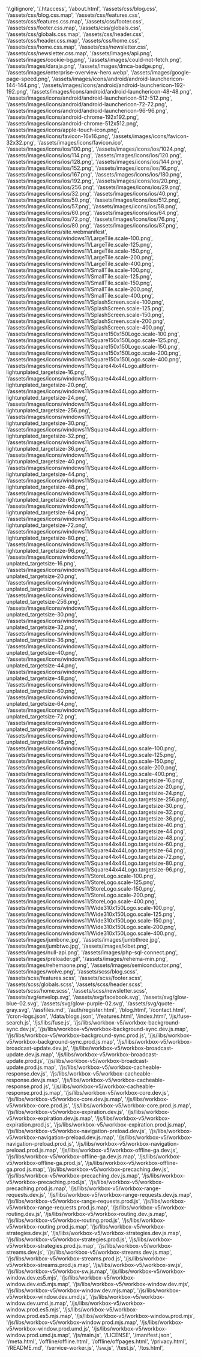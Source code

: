 '/.gitignore',
'/.htaccess',
'/about.html',
'/assets/css/blog.css',
'/assets/css/blog.css.map',
'/assets/css/features.css',
'/assets/css/features.css.map',
'/assets/css/footer.css',
'/assets/css/footer.css.map',
'/assets/css/globals.css',
'/assets/css/globals.css.map',
'/assets/css/header.css',
'/assets/css/header.css.map',
'/assets/css/home.css',
'/assets/css/home.css.map',
'/assets/css/newsletter.css',
'/assets/css/newsletter.css.map',
'/assets/images/api.png',
'/assets/images/cookie-bg.png',
'/assets/images/could-not-fetch.png',
'/assets/images/daraja.png',
'/assets/images/dmca-badge.png',
'/assets/images/enterprise-overview-hero.webp',
'/assets/images/google-page-speed.png',
'/assets/images/icons/android/android-launchericon-144-144.png',
'/assets/images/icons/android/android-launchericon-192-192.png',
'/assets/images/icons/android/android-launchericon-48-48.png',
'/assets/images/icons/android/android-launchericon-512-512.png',
'/assets/images/icons/android/android-launchericon-72-72.png',
'/assets/images/icons/android/android-launchericon-96-96.png',
'/assets/images/icons/android-chrome-192x192.png',
'/assets/images/icons/android-chrome-512x512.png',
'/assets/images/icons/apple-touch-icon.png',
'/assets/images/icons/favicon-16x16.png',
'/assets/images/icons/favicon-32x32.png',
'/assets/images/icons/favicon.ico',
'/assets/images/icons/ios/100.png',
'/assets/images/icons/ios/1024.png',
'/assets/images/icons/ios/114.png',
'/assets/images/icons/ios/120.png',
'/assets/images/icons/ios/128.png',
'/assets/images/icons/ios/144.png',
'/assets/images/icons/ios/152.png',
'/assets/images/icons/ios/16.png',
'/assets/images/icons/ios/167.png',
'/assets/images/icons/ios/180.png',
'/assets/images/icons/ios/192.png',
'/assets/images/icons/ios/20.png',
'/assets/images/icons/ios/256.png',
'/assets/images/icons/ios/29.png',
'/assets/images/icons/ios/32.png',
'/assets/images/icons/ios/40.png',
'/assets/images/icons/ios/50.png',
'/assets/images/icons/ios/512.png',
'/assets/images/icons/ios/57.png',
'/assets/images/icons/ios/58.png',
'/assets/images/icons/ios/60.png',
'/assets/images/icons/ios/64.png',
'/assets/images/icons/ios/72.png',
'/assets/images/icons/ios/76.png',
'/assets/images/icons/ios/80.png',
'/assets/images/icons/ios/87.png',
'/assets/images/icons/site.webmanifest',
'/assets/images/icons/windows11/LargeTile.scale-100.png',
'/assets/images/icons/windows11/LargeTile.scale-125.png',
'/assets/images/icons/windows11/LargeTile.scale-150.png',
'/assets/images/icons/windows11/LargeTile.scale-200.png',
'/assets/images/icons/windows11/LargeTile.scale-400.png',
'/assets/images/icons/windows11/SmallTile.scale-100.png',
'/assets/images/icons/windows11/SmallTile.scale-125.png',
'/assets/images/icons/windows11/SmallTile.scale-150.png',
'/assets/images/icons/windows11/SmallTile.scale-200.png',
'/assets/images/icons/windows11/SmallTile.scale-400.png',
'/assets/images/icons/windows11/SplashScreen.scale-100.png',
'/assets/images/icons/windows11/SplashScreen.scale-125.png',
'/assets/images/icons/windows11/SplashScreen.scale-150.png',
'/assets/images/icons/windows11/SplashScreen.scale-200.png',
'/assets/images/icons/windows11/SplashScreen.scale-400.png',
'/assets/images/icons/windows11/Square150x150Logo.scale-100.png',
'/assets/images/icons/windows11/Square150x150Logo.scale-125.png',
'/assets/images/icons/windows11/Square150x150Logo.scale-150.png',
'/assets/images/icons/windows11/Square150x150Logo.scale-200.png',
'/assets/images/icons/windows11/Square150x150Logo.scale-400.png',
'/assets/images/icons/windows11/Square44x44Logo.altform-lightunplated_targetsize-16.png',
'/assets/images/icons/windows11/Square44x44Logo.altform-lightunplated_targetsize-20.png',
'/assets/images/icons/windows11/Square44x44Logo.altform-lightunplated_targetsize-24.png',
'/assets/images/icons/windows11/Square44x44Logo.altform-lightunplated_targetsize-256.png',
'/assets/images/icons/windows11/Square44x44Logo.altform-lightunplated_targetsize-30.png',
'/assets/images/icons/windows11/Square44x44Logo.altform-lightunplated_targetsize-32.png',
'/assets/images/icons/windows11/Square44x44Logo.altform-lightunplated_targetsize-36.png',
'/assets/images/icons/windows11/Square44x44Logo.altform-lightunplated_targetsize-40.png',
'/assets/images/icons/windows11/Square44x44Logo.altform-lightunplated_targetsize-44.png',
'/assets/images/icons/windows11/Square44x44Logo.altform-lightunplated_targetsize-48.png',
'/assets/images/icons/windows11/Square44x44Logo.altform-lightunplated_targetsize-60.png',
'/assets/images/icons/windows11/Square44x44Logo.altform-lightunplated_targetsize-64.png',
'/assets/images/icons/windows11/Square44x44Logo.altform-lightunplated_targetsize-72.png',
'/assets/images/icons/windows11/Square44x44Logo.altform-lightunplated_targetsize-80.png',
'/assets/images/icons/windows11/Square44x44Logo.altform-lightunplated_targetsize-96.png',
'/assets/images/icons/windows11/Square44x44Logo.altform-unplated_targetsize-16.png',
'/assets/images/icons/windows11/Square44x44Logo.altform-unplated_targetsize-20.png',
'/assets/images/icons/windows11/Square44x44Logo.altform-unplated_targetsize-24.png',
'/assets/images/icons/windows11/Square44x44Logo.altform-unplated_targetsize-256.png',
'/assets/images/icons/windows11/Square44x44Logo.altform-unplated_targetsize-30.png',
'/assets/images/icons/windows11/Square44x44Logo.altform-unplated_targetsize-32.png',
'/assets/images/icons/windows11/Square44x44Logo.altform-unplated_targetsize-36.png',
'/assets/images/icons/windows11/Square44x44Logo.altform-unplated_targetsize-40.png',
'/assets/images/icons/windows11/Square44x44Logo.altform-unplated_targetsize-44.png',
'/assets/images/icons/windows11/Square44x44Logo.altform-unplated_targetsize-48.png',
'/assets/images/icons/windows11/Square44x44Logo.altform-unplated_targetsize-60.png',
'/assets/images/icons/windows11/Square44x44Logo.altform-unplated_targetsize-64.png',
'/assets/images/icons/windows11/Square44x44Logo.altform-unplated_targetsize-72.png',
'/assets/images/icons/windows11/Square44x44Logo.altform-unplated_targetsize-80.png',
'/assets/images/icons/windows11/Square44x44Logo.altform-unplated_targetsize-96.png',
'/assets/images/icons/windows11/Square44x44Logo.scale-100.png',
'/assets/images/icons/windows11/Square44x44Logo.scale-125.png',
'/assets/images/icons/windows11/Square44x44Logo.scale-150.png',
'/assets/images/icons/windows11/Square44x44Logo.scale-200.png',
'/assets/images/icons/windows11/Square44x44Logo.scale-400.png',
'/assets/images/icons/windows11/Square44x44Logo.targetsize-16.png',
'/assets/images/icons/windows11/Square44x44Logo.targetsize-20.png',
'/assets/images/icons/windows11/Square44x44Logo.targetsize-24.png',
'/assets/images/icons/windows11/Square44x44Logo.targetsize-256.png',
'/assets/images/icons/windows11/Square44x44Logo.targetsize-30.png',
'/assets/images/icons/windows11/Square44x44Logo.targetsize-32.png',
'/assets/images/icons/windows11/Square44x44Logo.targetsize-36.png',
'/assets/images/icons/windows11/Square44x44Logo.targetsize-40.png',
'/assets/images/icons/windows11/Square44x44Logo.targetsize-44.png',
'/assets/images/icons/windows11/Square44x44Logo.targetsize-48.png',
'/assets/images/icons/windows11/Square44x44Logo.targetsize-60.png',
'/assets/images/icons/windows11/Square44x44Logo.targetsize-64.png',
'/assets/images/icons/windows11/Square44x44Logo.targetsize-72.png',
'/assets/images/icons/windows11/Square44x44Logo.targetsize-80.png',
'/assets/images/icons/windows11/Square44x44Logo.targetsize-96.png',
'/assets/images/icons/windows11/StoreLogo.scale-100.png',
'/assets/images/icons/windows11/StoreLogo.scale-125.png',
'/assets/images/icons/windows11/StoreLogo.scale-150.png',
'/assets/images/icons/windows11/StoreLogo.scale-200.png',
'/assets/images/icons/windows11/StoreLogo.scale-400.png',
'/assets/images/icons/windows11/Wide310x150Logo.scale-100.png',
'/assets/images/icons/windows11/Wide310x150Logo.scale-125.png',
'/assets/images/icons/windows11/Wide310x150Logo.scale-150.png',
'/assets/images/icons/windows11/Wide310x150Logo.scale-200.png',
'/assets/images/icons/windows11/Wide310x150Logo.scale-400.png',
'/assets/images/jumbone.jpg',
'/assets/images/jumbthree.jpg',
'/assets/images/jumbtwo.jpg',
'/assets/images/kibet.png',
'/assets/images/null-api.png',
'/assets/images/php-sql-connect.png',
'/assets/images/preloader.gif',
'/assets/images/rehema-min.png',
'/assets/images/rehemaone.png',
'/assets/images/semiconductor.png',
'/assets/images/wolve.png',
'/assets/scss/blog.scss',
'/assets/scss/features.scss',
'/assets/scss/footer.scss',
'/assets/scss/globals.scss',
'/assets/scss/header.scss',
'/assets/scss/home.scss',
'/assets/scss/newsletter.scss',
'/assets/svg/envelop.svg',
'/assets/svg/facebook.svg',
'/assets/svg/glow-blue-02.svg',
'/assets/svg/glow-purple-02.svg',
'/assets/svg/quote-gray.svg',
'/assfiles.md',
'/auth/register.html',
'/blog.html',
'/contact.html',
'/cron-logs.json',
'/data/blogs.json',
'/features.html',
'/index.html',
'/js/fuse-search.js',
'/js/libs/fuse.js',
'/js/libs/workbox-v5/workbox-background-sync.dev.js',
'/js/libs/workbox-v5/workbox-background-sync.dev.js.map',
'/js/libs/workbox-v5/workbox-background-sync.prod.js',
'/js/libs/workbox-v5/workbox-background-sync.prod.js.map',
'/js/libs/workbox-v5/workbox-broadcast-update.dev.js',
'/js/libs/workbox-v5/workbox-broadcast-update.dev.js.map',
'/js/libs/workbox-v5/workbox-broadcast-update.prod.js',
'/js/libs/workbox-v5/workbox-broadcast-update.prod.js.map',
'/js/libs/workbox-v5/workbox-cacheable-response.dev.js',
'/js/libs/workbox-v5/workbox-cacheable-response.dev.js.map',
'/js/libs/workbox-v5/workbox-cacheable-response.prod.js',
'/js/libs/workbox-v5/workbox-cacheable-response.prod.js.map',
'/js/libs/workbox-v5/workbox-core.dev.js',
'/js/libs/workbox-v5/workbox-core.dev.js.map',
'/js/libs/workbox-v5/workbox-core.prod.js',
'/js/libs/workbox-v5/workbox-core.prod.js.map',
'/js/libs/workbox-v5/workbox-expiration.dev.js',
'/js/libs/workbox-v5/workbox-expiration.dev.js.map',
'/js/libs/workbox-v5/workbox-expiration.prod.js',
'/js/libs/workbox-v5/workbox-expiration.prod.js.map',
'/js/libs/workbox-v5/workbox-navigation-preload.dev.js',
'/js/libs/workbox-v5/workbox-navigation-preload.dev.js.map',
'/js/libs/workbox-v5/workbox-navigation-preload.prod.js',
'/js/libs/workbox-v5/workbox-navigation-preload.prod.js.map',
'/js/libs/workbox-v5/workbox-offline-ga.dev.js',
'/js/libs/workbox-v5/workbox-offline-ga.dev.js.map',
'/js/libs/workbox-v5/workbox-offline-ga.prod.js',
'/js/libs/workbox-v5/workbox-offline-ga.prod.js.map',
'/js/libs/workbox-v5/workbox-precaching.dev.js',
'/js/libs/workbox-v5/workbox-precaching.dev.js.map',
'/js/libs/workbox-v5/workbox-precaching.prod.js',
'/js/libs/workbox-v5/workbox-precaching.prod.js.map',
'/js/libs/workbox-v5/workbox-range-requests.dev.js',
'/js/libs/workbox-v5/workbox-range-requests.dev.js.map',
'/js/libs/workbox-v5/workbox-range-requests.prod.js',
'/js/libs/workbox-v5/workbox-range-requests.prod.js.map',
'/js/libs/workbox-v5/workbox-routing.dev.js',
'/js/libs/workbox-v5/workbox-routing.dev.js.map',
'/js/libs/workbox-v5/workbox-routing.prod.js',
'/js/libs/workbox-v5/workbox-routing.prod.js.map',
'/js/libs/workbox-v5/workbox-strategies.dev.js',
'/js/libs/workbox-v5/workbox-strategies.dev.js.map',
'/js/libs/workbox-v5/workbox-strategies.prod.js',
'/js/libs/workbox-v5/workbox-strategies.prod.js.map',
'/js/libs/workbox-v5/workbox-streams.dev.js',
'/js/libs/workbox-v5/workbox-streams.dev.js.map',
'/js/libs/workbox-v5/workbox-streams.prod.js',
'/js/libs/workbox-v5/workbox-streams.prod.js.map',
'/js/libs/workbox-v5/workbox-sw.js',
'/js/libs/workbox-v5/workbox-sw.js.map',
'/js/libs/workbox-v5/workbox-window.dev.es5.mjs',
'/js/libs/workbox-v5/workbox-window.dev.es5.mjs.map',
'/js/libs/workbox-v5/workbox-window.dev.mjs',
'/js/libs/workbox-v5/workbox-window.dev.mjs.map',
'/js/libs/workbox-v5/workbox-window.dev.umd.js',
'/js/libs/workbox-v5/workbox-window.dev.umd.js.map',
'/js/libs/workbox-v5/workbox-window.prod.es5.mjs',
'/js/libs/workbox-v5/workbox-window.prod.es5.mjs.map',
'/js/libs/workbox-v5/workbox-window.prod.mjs',
'/js/libs/workbox-v5/workbox-window.prod.mjs.map',
'/js/libs/workbox-v5/workbox-window.prod.umd.js',
'/js/libs/workbox-v5/workbox-window.prod.umd.js.map',
'/js/main.js',
'/LICENSE',
'/manifest.json',
'/meta.html',
'/offline/offline.html',
'/offline/offpages.html',
'/privacy.html',
'/README.md',
'/service-worker.js',
'/sw.js',
'/test.js',
'/tos.html',
